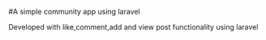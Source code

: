 #A simple community app using laravel

Developed with like,comment,add and view post functionality using laravel
